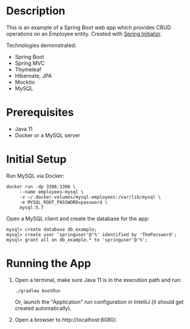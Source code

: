 # Description
This is an example of a Spring Boot web app which provides CRUD operations on an Employee entity.
Created with [Spring Initializr](https://start.spring.io/).

Technologies demonstrated:

* Spring Boot
* Spring MVC
* Thymeleaf
* Hibernate, JPA
* Mockito
* MySQL

# Prerequisites
* Java 11
* Docker or a MySQL server

# Initial Setup
Run MySQL via Docker:
```
docker run -dp 3306:3306 \
     --name employees-mysql \
     -v ~/.docker-volumes/mysql-employees:/var/lib/mysql \
     -e MYSQL_ROOT_PASSWORD=password \
     mysql:5.7
```

Open a MySQL client and create the database for the app:
```
mysql> create database db_example;
mysql> create user 'springuser'@'%' identified by 'ThePassword';
mysql> grant all on db_example.* to 'springuser'@'%';
```

# Running the App
1. Open a terminal, make sure Java 11 is in the execution path and run:
    ```
    ./gradlew bootRun
    ```
    Or, launch the "Application" run configuration in IntelliJ (it should get created automatically).

2. Open a browser to http://localhost:8080/.

